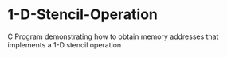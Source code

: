 # 1-D-Stencil-Operation
C Program demonstrating how to obtain memory addresses that implements a 1-D stencil operation
